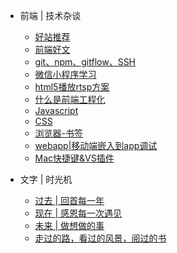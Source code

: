 * 前端 | 技术杂谈
    * [好站推荐](前端技术杂谈/好站推荐.md)
    * [前端好文](前端技术杂谈/好文链接.md)
    * [git、npm、gitflow、SSH](前端技术杂谈/git-npm-ssh.md)
    * [微信小程序学习](前端技术杂谈/微信小程序学习记录.md)
    * [html5播放rtsp方案](前端技术杂谈/html5播放rtsp方案.md)
    * [什么是前端工程化](前端技术杂谈/什么是前端工程化.md)
    * [Javascript](前端技术杂谈/Javascript.md)
    * [CSS](前端技术杂谈/CSS.md)
    * [浏览器-书签](前端技术杂谈/书签.md)
    * [webapp|移动端嵌入到app调试](前端技术杂谈/移动端调试.md)
    * [Mac快捷键&VS插件](前端技术杂谈/快捷键.md)
    <!-- * [常用CDN](前端技术杂谈/CDN.md) -->

* 文字 | 时光机
    * [过去 | 回首每一年](文字驿站/过去——回首每一年.md)
    * [现在 | 感恩每一次遇见](文字驿站/现在——感恩每一次遇见.md)
    * [未来 | 做想做的事](文字驿站/未来——想做的事.md)
    * [走过的路，看过的风景，阅过的书](文字驿站/走过的路，看过的书)

